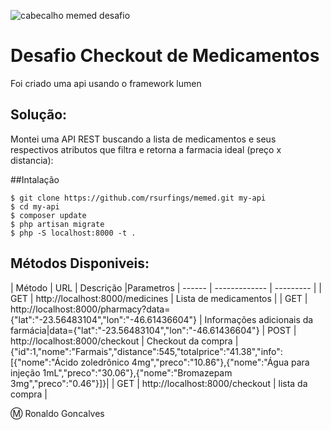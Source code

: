 ![cabecalho memed desafio](https://user-images.githubusercontent.com/2197005/28128758-3b0a0626-6707-11e7-9583-dac319c8b45b.png)

# Desafio Checkout de Medicamentos

Foi criado uma api usando o framework lumen

## Solução:

Montei uma API REST buscando a lista de medicamentos e seus respectivos atributos que filtra e retorna a farmacia ideal (preço x distancia):

##Intalação
```
$ git clone https://github.com/rsurfings/memed.git my-api
$ cd my-api
$ composer update
$ php artisan migrate
$ php -S localhost:8000 -t .
```

## Métodos Disponiveis:

| Método | URL			 | Descrição |Parametros
| ------ | ------------- | --------- |
| GET    | http://localhost:8000/medicines | Lista de medicamentos |
| GET    | http://localhost:8000/pharmacy?data={"lat":"-23.56483104","lon":"-46.61436604"} | Informações adicionais da farmácia|data={"lat":"-23.56483104","lon":"-46.61436604"}
| POST    | http://localhost:8000/checkout | Checkout da compra |{"id":1,"nome":"Farmais","distance":545,"totalprice":"41.38","info":[{"nome":"Ácido zoledrônico 4mg","preco":"10.86"},{"nome":"Água para injeção 1mL","preco":"30.06"},{"nome":"Bromazepam 3mg","preco":"0.46"}]}|
| GET    | http://localhost:8000/checkout | lista da compra |

:m: Ronaldo Goncalves